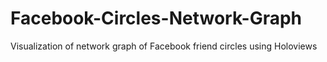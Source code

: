 # Facebook-Circles-Network-Graph
Visualization of network graph of Facebook friend circles using Holoviews 
